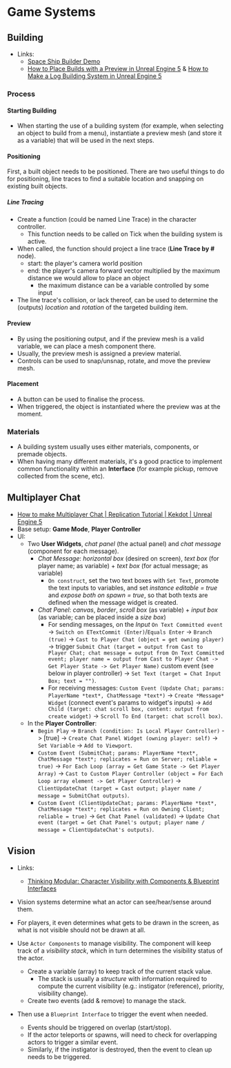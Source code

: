 # Game Systems

## Building

- Links:
  - [Space Ship Builder Demo](https://www.youtube.com/watch?v=fMa5HHg09RE)
  - [How to Place Builds with a Preview in Unreal Engine 5](https://www.youtube.com/watch?v=b88Dj_k9b84) & [How to Make a Log Building System in Unreal Engine 5](https://www.youtube.com/watch?v=4XqSDc-pEEI)

### Process

#### Starting Building

- When starting the use of a building system (for example, when selecting an object to build from a menu), instantiate a preview mesh (and store it as a variable) that will be used in the next steps.

#### Positioning

First, a built object needs to be positioned. There are two useful things to do for positioning, line traces to find a suitable location and snapping on existing built objects.

##### Line Tracing

- Create a function (could be named Line Trace) in the character controller.
  - This function needs to be called on Tick when the building system is active.
- When called, the function should project a line trace (**Line Trace by #** node).
  - start: the player's camera world position
  - end: the player's camera forward vector multiplied by the maximum distance we would allow to place an object
    - the maximum distance can be a variable controlled by some input
- The line trace's collision, or lack thereof, can be used to determine the (outputs) *location* and *rotation* of the targeted building item.

#### Preview

- By using the positioning output, and if the preview mesh is a valid variable, we can place a mesh component there.
- Usually, the preview mesh is assigned a preview material.
- Controls can be used to snap/unsnap, rotate, and move the preview mesh.

#### Placement

- A button can be used to finalise the process.
- When triggered, the object is instantiated where the preview was at the moment.

### Materials

- A building system usually uses either materials, components, or premade objects.
- When having many different materials, it's a good practice to implement common functionality within an **Interface** (for example pickup, remove collected from the scene, etc).

## Multiplayer Chat

- [How to make Multiplayer Chat | Replication Tutorial | Kekdot | Unreal Engine 5](https://www.youtube.com/watch?v=PcfJiD6RTmo)
- Base setup: **Game Mode**, **Player Controller**
- UI:
  - Two **User Widgets**, *chat panel* (the actual panel) and *chat message* (component for each message).
    - *Chat Message*: *horizontal box* (desired on screen), *text box* (for player name; as variable) + *text box* (for actual message; as variable)
      - `On construct`, set the two text boxes with `Set Text`, promote the text inputs to variables, and set *instance editable = true* and *expose both on spawn = true*, so that both texts are defined when the message widget is created.
    - *Chat Panel*: *canvas*, *border*, *scroll box* (as variable) + *input box* (as variable; can be placed inside a *size box*)
      - For sending messages, on the *Input* `On Text Committed event` -> `Switch on ETextCommit (Enter)`/`Equals Enter` -> `Branch (true)` -> `Cast to Player Chat (object = get owning player)` -> trigger `Submit Chat (target = output from Cast to Player Chat; chat message = output from On Text Committed event; player name = output from Cast to Player Chat -> Get Player State -> Get Player Name)` custom event (see below in player controller) -> `Set Text (target = Chat Input Box; text = "")`.
      - For receiving messages: `Custom Event (Update Chat; params: PlayerName *text*, ChatMessage *text*)` -> `Create *Message* Widget` (connect event's params to widget's inputs) -> `Add Child (target: chat scroll box, content: output from create widget)` -> `Scroll To End (target: chat scroll box)`.
  - In the **Player Controller**:
    - `Begin Play` -> `Branch (condition: Is Local Player Controller)` -> [true] -> `Create Chat Panel Widget (owning player: self)` -> `Set Variable` -> `Add to Viewport`.
    - `Custom Event (SubmitChat; params: PlayerName *text*, ChatMessage *text*; replicates = Run on Server; reliable = true)` -> `For Each Loop (array = Get Game State -> Get Player Array)` -> `Cast to Custom Player Controller (object = For Each Loop array element -> Get Player Controller)` -> `ClientUpdateChat (target = Cast output; player name / message = SubmitChat outputs)`.
    - `Custom Event (ClientUpdateChat; params: PlayerName *text*, ChatMessage *text*; replicates = Run on Owning Client; reliable = true)` -> `Get Chat Panel (validated)` -> `Update Chat event (target = Get Chat Panel's output; player name / message = ClientUpdateChat's outputs)`.

## Vision

- Links:
  - [Thinking Modular: Character Visibility with Components & Blueprint Interfaces](https://www.youtube.com/watch?v=VX98R3zNKxU)
- Vision systems determine what an actor can see/hear/sense around them.
- For players, it even determines what gets to be drawn in the screen, as what is not visible should not be drawn at all.

- Use `Actor Components` to manage visibility. The component will keep track of a *visibility stack*, which in turn determines the visibility status of the actor.
  - Create a variable (array) to keep track of the current stack value.
    - The stack is usually a *structure* with information required to compute the current visibility (e.g.: instigator (reference), priority, visibility change).
  - Create two events (add & remove) to manage the stack.
- Then use a `Blueprint Interface` to trigger the event when needed.
  - Events should be triggered on overlap (start/stop).
  - If the actor teleports or spawns, will need to check for overlapping actors to trigger a similar event.
  - Similarly, if the instigator is destroyed, then the event to clean up needs to be triggered.
